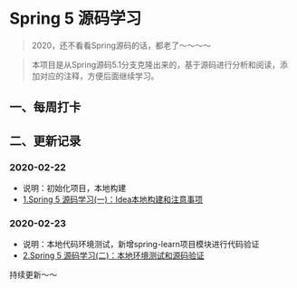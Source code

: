 # Spring 5 源码学习
> 2020，还不看看Spring源码的话，都老了～～～～

> 本项目是从Spring源码5.1分支克隆出来的，基于源码进行分析和阅读，添加对应的注释，方便后面继续学习。

## 一、每周打卡


## 二、更新记录

### 2020-02-22
* 说明：初始化项目，本地构建
* [1.Spring 5 源码学习(一)：Idea本地构建和注意事项](./zz-springnote/002.document/001.Spring-Source-Code-LocalBuild.md)
### 2020-02-23
* 说明：本地代码环境测试，新增spring-learn项目模块进行代码验证
* [2.Spring 5 源码学习(二)：本地环境测试和源码验证](./zz-springnote/002.document/002.Spring-Source-Code-Local-Test.md)



持续更新～～